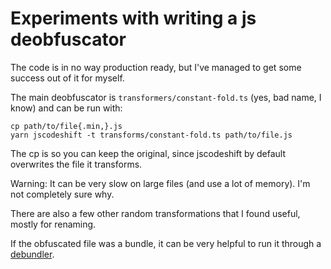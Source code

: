 # Experiments with writing a js deobfuscator

The code is in no way production ready, but I've managed to get some success out of it for myself.

The main deobfuscator is `transformers/constant-fold.ts` (yes, bad name, I know) and can be run with:

```
cp path/to/file{.min,}.js
yarn jscodeshift -t transforms/constant-fold.ts path/to/file.js
```

The cp is so you can keep the original, since jscodeshift by default overwrites the file it transforms.

Warning: It can be very slow on large files (and use a lot of memory). I'm not completely sure why.

There are also a few other random transformations that I found useful, mostly for renaming.

If the obfuscated file was a bundle, it can be very helpful to run it through a [debundler](https://github.com/anka-213/debundle).